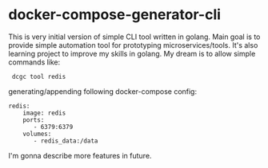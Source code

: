 # docker-compose-generator-cli
This is very initial version of simple CLI tool written in golang.
Main goal is to provide simple automation tool for prototyping microservices/tools.
It's also learning project to improve my skills in golang.
My dream is to allow simple commands like:

     dcgc tool redis
     
generating/appending following docker-compose config:

    redis:
        image: redis
        ports:
           - 6379:6379
        volumes:
           - redis_data:/data
       
       
I'm gonna describe more features in future.


    
